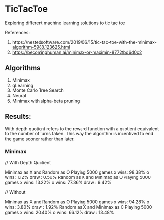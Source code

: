 # TicTacToe
Exploring different machine learning solutions to tic tac toe

References:
1. https://nestedsoftware.com/2019/06/15/tic-tac-toe-with-the-minimax-algorithm-5988.123625.html
2. https://becominghuman.ai/minimax-or-maximin-8772fbd6d0c2

## Algorithms

1. Minimax
2. qLearning
3. Monte Carlo Tree Search
4. Neural
5. Minimax with alpha-beta pruning



## Results:

With depth quotient refers to the reward function with a quotient equivalent to the number of turns taken. This way the algorithm is incentived to end the game sooner rather than later.

### Minimax

// With Depth Quotient

Minimax as X and Random as O
Playing 5000 games
x wins: 98.38%
o wins: 1.12%
draw  : 0.50%
Random as X and Minimax as O
Playing 5000 games
x wins: 13.22%
o wins: 77.36%
draw  : 9.42%

// Without

Minimax as X and Random as O
Playing 5000 games
x wins: 94.28%
o wins: 3.80%
draw  : 1.92%
Random as X and Minimax as O
Playing 5000 games
x wins: 20.40%
o wins: 66.12%
draw  : 13.48%